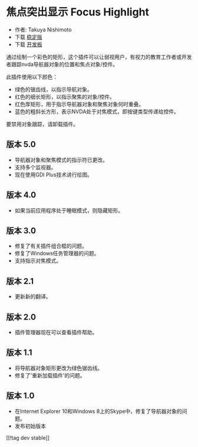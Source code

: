 # 焦点突出显示 Focus Highlight #

* 作者: Takuya Nishimoto
* 下载 [稳定版][2]
* 下载 [开发板][1]

通过绘制一个彩色的矩形，这个插件可以让弱视用户，有视力的教育工作者或开发者跟踪nvda导航器对象的位置和焦点对象/控件。

此插件使用以下颜色：

* 绿色的锯齿线，以指示导航对象。
* 红色的细长矩形，以指示聚焦的对象/控件。
* 红色厚矩形，用于指示导航器对象和聚焦对象何时重叠。
* 蓝色的粗斜长方形，表示NVDA处于对焦模式，即按键类型传递给控件。

要禁用对象跟踪，请卸载插件。

## 版本 5.0 ##

* 导航器对象和聚焦模式的指示符已更改。
* 支持多个监视器。
* 现在使用GDI Plus技术进行绘图。

## 版本 4.0 ##

* 如果当前应用程序处于睡眠模式，则隐藏矩形。

## 版本 3.0 ##

* 修复了有关插件组合框的问题。
* 修复了Windows任务管理器的问题。
* 支持指示对焦模式。

## 版本 2.1 ##

* 更新新的翻译。

## 版本 2.0 ##

* 插件管理器现在可以查看插件帮助。

## 版本 1.1 ##

* 将导航器对象矩形更改为绿色锯齿线。
* 修复了'重新加载插件'的问题。

## 版本 1.0 ##

* 在Internet Explorer 10和Windows 8上的Skype中，修复了导航器对象的问题。
* 发布初始版本


[[!tag dev stable]]

[1]: https://addons.nvda-project.org/files/get.php?file=fh-dev

[2]: https://addons.nvda-project.org/files/get.php?file=fh
